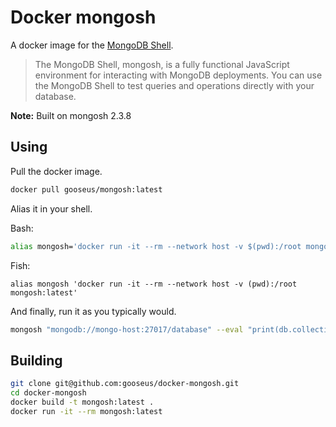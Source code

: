 # Docker mongosh

A docker image for the [MongoDB Shell](https://github.com/mongodb-js/mongosh).

> The MongoDB Shell, mongosh, is a fully functional JavaScript environment for
> interacting with MongoDB deployments. You can use the MongoDB Shell to test
> queries and operations directly with your database.

**Note:** Built on mongosh 2.3.8

## Using

Pull the docker image.

```sh
docker pull gooseus/mongosh:latest
```

Alias it in your shell.

Bash:

```sh
alias mongosh='docker run -it --rm --network host -v $(pwd):/root mongosh:latest'
```

Fish:

```fish
alias mongosh 'docker run -it --rm --network host -v (pwd):/root mongosh:latest'
```

And finally, run it as you typically would.

```sh
mongosh "mongodb://mongo-host:27017/database" --eval "print(db.collection.countDocuments());"
```

## Building

```sh
git clone git@github.com:gooseus/docker-mongosh.git
cd docker-mongosh
docker build -t mongosh:latest .
docker run -it --rm mongosh:latest
```
